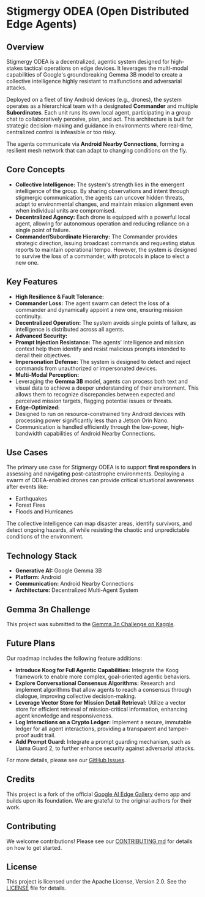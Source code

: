 # Stigmergy ODEA (Open Distributed Edge Agents)

## Overview

Stigmergy ODEA is a decentralized, agentic system designed for high-stakes tactical operations on edge devices. It leverages the multi-modal capabilities of Google's groundbreaking Gemma 3B model to create a collective intelligence highly resistant to malfunctions and adversarial attacks.

Deployed on a fleet of tiny Android devices (e.g., drones), the system operates as a hierarchical team with a designated **Commander** and multiple **Subordinates**. Each unit runs its own local agent, participating in a group chat to collaboratively perceive, plan, and act. This architecture is built for strategic decision-making and guidance in environments where real-time, centralized control is infeasible or too risky.

The agents communicate via **Android Nearby Connections**, forming a resilient mesh network that can adapt to changing conditions on the fly.

## Core Concepts

*   **Collective Intelligence:** The system's strength lies in the emergent intelligence of the group. By sharing observations and intent through stigmergic communication, the agents can uncover hidden threats, adapt to environmental changes, and maintain mission alignment even when individual units are compromised.
*   **Decentralized Agency:** Each drone is equipped with a powerful local agent, allowing for autonomous operation and reducing reliance on a single point of failure.
*   **Commander/Subordinate Hierarchy:** The Commander provides strategic direction, issuing broadcast commands and requesting status reports to maintain operational tempo. However, the system is designed to survive the loss of a commander, with protocols in place to elect a new one.

## Key Features

*   **High Resilience & Fault Tolerance:**
  *   **Commander Loss:** The agent swarm can detect the loss of a commander and dynamically appoint a new one, ensuring mission continuity.
  *   **Decentralized Operation:** The system avoids single points of failure, as intelligence is distributed across all agents.
*   **Advanced Security:**
  *   **Prompt Injection Resistance:** The agents' intelligence and mission context help them identify and resist malicious prompts intended to derail their objectives.
  *   **Impersonation Defense:** The system is designed to detect and reject commands from unauthorized or impersonated devices.
*   **Multi-Modal Perception:**
  *   Leveraging the **Gemma 3B** model, agents can process both text and visual data to achieve a deeper understanding of their environment. This allows them to recognize discrepancies between expected and perceived mission targets, flagging potential issues or threats.
*   **Edge-Optimized:**
  *   Designed to run on resource-constrained tiny Android devices with processing power significantly less than a Jetson Orin Nano.
  *   Communication is handled efficiently through the low-power, high-bandwidth capabilities of Android Nearby Connections.

## Use Cases

The primary use case for Stigmergy ODEA is to support **first responders** in assessing and navigating post-catastrophe environments. Deploying a swarm of ODEA-enabled drones can provide critical situational awareness after events like:

*   Earthquakes
*   Forest Fires
*   Floods and Hurricanes

The collective intelligence can map disaster areas, identify survivors, and detect ongoing hazards, all while resisting the chaotic and unpredictable conditions of the environment.

## Technology Stack

*   **Generative AI:** Google Gemma 3B
*   **Platform:** Android
*   **Communication:** Android Nearby Connections
*   **Architecture:** Decentralized Multi-Agent System

## Gemma 3n Challenge

This project was submitted to the [Gemma 3n Challenge on Kaggle](https://www.kaggle.com/competitions/google-gemma-3n-hackathon/).

## Future Plans

Our roadmap includes the following feature additions:

*   **Introduce Koog for Full Agentic Capabilities:** Integrate the Koog framework to enable more complex, goal-oriented agentic behaviors.
*   **Explore Conversational Consensus Algorithms:** Research and implement algorithms that allow agents to reach a consensus through dialogue, improving collective decision-making.
*   **Leverage Vector Store for Mission Detail Retrieval:** Utilize a vector store for efficient retrieval of mission-critical information, enhancing agent knowledge and responsiveness.
*   **Log Interactions on a Crypto Ledger:** Implement a secure, immutable ledger for all agent interactions, providing a transparent and tamper-proof audit trail.
*   **Add Prompt Guard:** Integrate a prompt guarding mechanism, such as Llama Guard 2, to further enhance security against adversarial attacks.

For more details, please see our [GitHub Issues](https://github.com/Open-Distributed-Edge-Agents/EdgeGenAI/issues).

## Credits

This project is a fork of the official [Google AI Edge Gallery](https://github.com/google-ai-edge/gallery) demo app and builds upon its foundation. We are grateful to the original authors for their work.

## Contributing

We welcome contributions! Please see our [CONTRIBUTING.md](CONTRIBUTING.md) for details on how to get started.

## License

This project is licensed under the Apache License, Version 2.0. See the [LICENSE](LICENSE) file for details.
